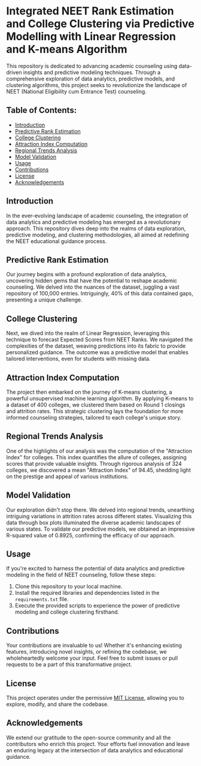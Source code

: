 # Integrated NEET Rank Estimation and College Clustering via Predictive Modelling with Linear Regression and K-means Algorithm

This repository is dedicated to advancing academic counseling using data-driven insights and predictive modeling techniques. Through a comprehensive exploration of data analytics, predictive models, and clustering algorithms, this project seeks to revolutionize the landscape of NEET (National Eligibility cum Entrance Test) counseling.

## Table of Contents:

- [Introduction](#introduction)
- [Predictive Rank Estimation](#predictive-rank-estimation)
- [College Clustering](#college-clustering)
- [Attraction Index Computation](#attraction-index-computation)
- [Regional Trends Analysis](#regional-trends-analysis)
- [Model Validation](#model-validation)
- [Usage](#usage)
- [Contributions](#contributions)
- [License](#license)
- [Acknowledgements](#acknowledgements)

## Introduction

In the ever-evolving landscape of academic counseling, the integration of data analytics and predictive modeling has emerged as a revolutionary approach. This repository dives deep into the realms of data exploration, predictive modeling, and clustering methodologies, all aimed at redefining the NEET educational guidance process.

## Predictive Rank Estimation

Our journey begins with a profound exploration of data analytics, uncovering hidden gems that have the potential to reshape academic counseling. We delved into the nuances of the dataset, juggling a vast repository of 100,000 entries. Intriguingly, 40% of this data contained gaps, presenting a unique challenge.

## College Clustering

Next, we dived into the realm of Linear Regression, leveraging this technique to forecast Expected Scores from NEET Ranks. We navigated the complexities of the dataset, weaving predictions into its fabric to provide personalized guidance. The outcome was a predictive model that enables tailored interventions, even for students with missing data.

## Attraction Index Computation

The project then embarked on the journey of K-means clustering, a powerful unsupervised machine learning algorithm. By applying K-means to a dataset of 400 colleges, we clustered them based on Round 1 closings and attrition rates. This strategic clustering lays the foundation for more informed counseling strategies, tailored to each college's unique story.

## Regional Trends Analysis

One of the highlights of our analysis was the computation of the "Attraction Index" for colleges. This index quantifies the allure of colleges, assigning scores that provide valuable insights. Through rigorous analysis of 324 colleges, we discovered a mean "Attraction Index" of 94.45, shedding light on the prestige and appeal of various institutions.

## Model Validation

Our exploration didn't stop there. We delved into regional trends, unearthing intriguing variations in attrition rates across different states. Visualizing this data through box plots illuminated the diverse academic landscapes of various states. To validate our predictive models, we obtained an impressive R-squared value of 0.8925, confirming the efficacy of our approach.

## Usage

If you're excited to harness the potential of data analytics and predictive modeling in the field of NEET counseling, follow these steps:

1. Clone this repository to your local machine.
2. Install the required libraries and dependencies listed in the `requirements.txt` file.
3. Execute the provided scripts to experience the power of predictive modeling and college clustering firsthand.

## Contributions

Your contributions are invaluable to us! Whether it's enhancing existing features, introducing novel insights, or refining the codebase, we wholeheartedly welcome your input. Feel free to submit issues or pull requests to be a part of this transformative project.

## License

This project operates under the permissive [MIT License](LICENSE), allowing you to explore, modify, and share the codebase.

## Acknowledgements

We extend our gratitude to the open-source community and all the contributors who enrich this project. Your efforts fuel innovation and leave an enduring legacy at the intersection of data analytics and educational guidance.
